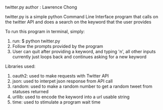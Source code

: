twitter.py
author : Lawrence Chong

twitter.py is a simple python Command Line Interface program that calls on the twitter API and does a search on the keyword that the user provides

To run this program in terminal, simply:

1. run: $ python twitter.py
2. Follow the prompts provided by the program
3. User can quit after providing a keyword, and typing 'n', all other inputs currently just loops back and continues asking for a new keyword

Libraries used:

1. oauth2: used to make requests with Twitter API
2. json: used to interpet json response from API call
3. random: used to make a random number to get a random tweet from statuses returned
4. urllib: used to encode the keyword into a url usable string
5. time: used to stimulate a program wait time

